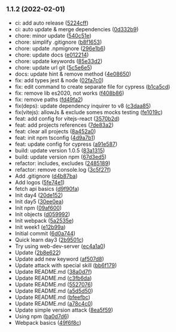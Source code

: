 ## <small>1.1.2 (2022-02-01)</small>

* ci: add auto release ([5224cff](https://github.com/tienduy-nguyen/tsconfig-npm/commit/5224cff))
* ci: auto update & merge dependencies ([0d332b9](https://github.com/tienduy-nguyen/tsconfig-npm/commit/0d332b9))
* chore: minor update ([540c51e](https://github.com/tienduy-nguyen/tsconfig-npm/commit/540c51e))
* chore: simplify .gitignore ([b8f1653](https://github.com/tienduy-nguyen/tsconfig-npm/commit/b8f1653))
* chore: update .npmignore ([296e1b6](https://github.com/tienduy-nguyen/tsconfig-npm/commit/296e1b6))
* chore: update docs ([e012214](https://github.com/tienduy-nguyen/tsconfig-npm/commit/e012214))
* chore: update keywords ([85e33d2](https://github.com/tienduy-nguyen/tsconfig-npm/commit/85e33d2))
* chore: update url git ([5c5e6e5](https://github.com/tienduy-nguyen/tsconfig-npm/commit/5c5e6e5))
* docs: update hint & remove method ([4e08650](https://github.com/tienduy-nguyen/tsconfig-npm/commit/4e08650))
* fix: add types jest & node ([02fa7c0](https://github.com/tienduy-nguyen/tsconfig-npm/commit/02fa7c0))
* fix: edit command to create separate file for cypress ([b1ca5cd](https://github.com/tienduy-nguyen/tsconfig-npm/commit/b1ca5cd))
* fix: remove lib es2020, not works ([f408b86](https://github.com/tienduy-nguyen/tsconfig-npm/commit/f408b86))
* fix: remove paths ([fd49fa2](https://github.com/tienduy-nguyen/tsconfig-npm/commit/fd49fa2))
* fix(deps): update dependency inquirer to v8 ([c3daa85](https://github.com/tienduy-nguyen/tsconfig-npm/commit/c3daa85))
* fix(vitejs): allowJs & exclude somes mocks testing ([fe1019c](https://github.com/tienduy-nguyen/tsconfig-npm/commit/fe1019c))
* feat: add config for vitejs-react ([3570b2d](https://github.com/tienduy-nguyen/tsconfig-npm/commit/3570b2d))
* feat: add projects references ([7de83a2](https://github.com/tienduy-nguyen/tsconfig-npm/commit/7de83a2))
* feat: clear all projects ([8a452a0](https://github.com/tienduy-nguyen/tsconfig-npm/commit/8a452a0))
* feat: init npm tsconfig ([4d9a7b1](https://github.com/tienduy-nguyen/tsconfig-npm/commit/4d9a7b1))
* feat: update config for cypress ([a91e587](https://github.com/tienduy-nguyen/tsconfig-npm/commit/a91e587))
* build: update version 1.0.5 ([83a1315](https://github.com/tienduy-nguyen/tsconfig-npm/commit/83a1315))
* build: update version npm ([67d3ed5](https://github.com/tienduy-nguyen/tsconfig-npm/commit/67d3ed5))
* refactor: includes, excludes ([2485189](https://github.com/tienduy-nguyen/tsconfig-npm/commit/2485189))
* refactor: remove console.log ([3c5f27f](https://github.com/tienduy-nguyen/tsconfig-npm/commit/3c5f27f))
* Add .gitignore ([d4b87ba](https://github.com/tienduy-nguyen/tsconfig-npm/commit/d4b87ba))
* Add logos ([5fe74e1](https://github.com/tienduy-nguyen/tsconfig-npm/commit/5fe74e1))
* fetch api basics ([d9f90fa](https://github.com/tienduy-nguyen/tsconfig-npm/commit/d9f90fa))
* Init day4 ([20de152](https://github.com/tienduy-nguyen/tsconfig-npm/commit/20de152))
* Init day5 ([30ee0ea](https://github.com/tienduy-nguyen/tsconfig-npm/commit/30ee0ea))
* Init npm ([09af600](https://github.com/tienduy-nguyen/tsconfig-npm/commit/09af600))
* Init objects ([d059992](https://github.com/tienduy-nguyen/tsconfig-npm/commit/d059992))
* Init webpack ([5a2535e](https://github.com/tienduy-nguyen/tsconfig-npm/commit/5a2535e))
* Init week1 ([e12b99a](https://github.com/tienduy-nguyen/tsconfig-npm/commit/e12b99a))
* Initial commit ([6d0a744](https://github.com/tienduy-nguyen/tsconfig-npm/commit/6d0a744))
* Quick learn day3 ([2b9501c](https://github.com/tienduy-nguyen/tsconfig-npm/commit/2b9501c))
* Try using web-dev-server ([ec4a1a0](https://github.com/tienduy-nguyen/tsconfig-npm/commit/ec4a1a0))
* Update ([2b8e622](https://github.com/tienduy-nguyen/tsconfig-npm/commit/2b8e622))
* Update add new keyword ([af507d8](https://github.com/tienduy-nguyen/tsconfig-npm/commit/af507d8))
* Update attack with special skill ([bb6f179](https://github.com/tienduy-nguyen/tsconfig-npm/commit/bb6f179))
* Update README.md ([38a0d7f](https://github.com/tienduy-nguyen/tsconfig-npm/commit/38a0d7f))
* Update README.md ([c3fb6da](https://github.com/tienduy-nguyen/tsconfig-npm/commit/c3fb6da))
* Update README.md ([5527076](https://github.com/tienduy-nguyen/tsconfig-npm/commit/5527076))
* Update README.md ([a5d5d50](https://github.com/tienduy-nguyen/tsconfig-npm/commit/a5d5d50))
* Update README.md ([bfeefbc](https://github.com/tienduy-nguyen/tsconfig-npm/commit/bfeefbc))
* Update README.md ([a78c4c0](https://github.com/tienduy-nguyen/tsconfig-npm/commit/a78c4c0))
* Update simple version attack ([8ea5f59](https://github.com/tienduy-nguyen/tsconfig-npm/commit/8ea5f59))
* Using npm ([ba0d7d6](https://github.com/tienduy-nguyen/tsconfig-npm/commit/ba0d7d6))
* Webpack basics ([49f6f8c](https://github.com/tienduy-nguyen/tsconfig-npm/commit/49f6f8c))




